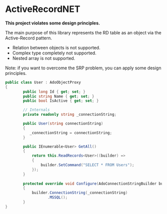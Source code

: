 # ActiveRecordNET
<strong>This project violates some design principles.</strong>

The main purpose of this library represents the RD table as an object via the Active-Record pattern.

- Relation between objects is not supported.
- Complex type completely not supported.
- Nested array is not supported.

Note: if you want to overcome the SRP problem, you can apply some design principles.

```csharp
public class User : AdoObjectProxy
{	    
        public long Id { get; set; }
        public string Name { get; set; }
        public bool IsActive { get; set; }

        // Internals
        private readonly string _connectionString;

        public User(string connectionString)
        {
           _connectionString = connectionString;
        }

        public IEnumerable<User> GetAll()
        {
            return this.ReadRecords<User>((builder) =>
            {
                builder.SetCommand("SELECT * FROM Users");
            });
        }
        
        protected override void Configure(AdoConnectionStringBuilder builder)
        {
            builder.ConnectionString(_connectionString)
                   .MSSQL();
        }
}

```
